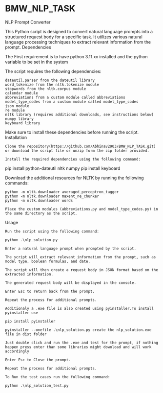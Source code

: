 # BMW_NLP_TASK

NLP Prompt Converter

This Python script is designed to convert natural language prompts into a structured request body for a specific task. It utilizes various natural language processing techniques to extract relevant information from the prompt.
Dependencies

The First requirement is to have python 3.11.xx installed and the python variable to be set in the system

The script requires the following dependencies:

    dateutil.parser from the dateutil library
    word_tokenize from the nltk.tokenize module
    stopwords from the nltk.corpus module
    calendar module
    abbreviations from a custom module called abbreviations
    model_type_codes from a custom module called model_type_codes
    json module
    re module
    nltk library (requires additional downloads, see instructions below)
    numpy library
    keyboard library

Make sure to install these dependencies before running the script.
Installation

    Clone the repository(https://github.com/Abhinav2903/BMW_NLP_TASK.git) or download the script file or unzip form the zip folder provided.

    Install the required dependencies using the following command:

pip install python-dateutil nltk numpy
pip install keyboard

Download the additional resources for NLTK by running the following commands:

    python -m nltk.downloader averaged_perceptron_tagger
    python -m nltk.downloader maxent_ne_chunker
    python -m nltk.downloader words

    Place the custom modules (abbreviations.py and model_type_codes.py) in the same directory as the script.

Usage

    Run the script using the following command:

    python .\nlp_solution.py

    Enter a natural language prompt when prompted by the script.

    The script will extract relevant information from the prompt, such as model type, boolean formulas, and date.

    The script will then create a request body in JSON format based on the extracted information.

    The generated request body will be displayed in the console.

    Enter Esc to return back from the prompt.

    Repeat the process for additional prompts.

    Additionaly a .exe file is also created using pyinstaller.To install pyinstaller use  
    
    pip install pyinstaller

    pyinstaller --onefile .\nlp_solution.py create the nlp_solution.exe file in dist folder

    Just double click and run the .exe and test for the prompt, if nothing happen press enter than some libraries might download and will work accordingly

    Enter Esc to Close the prompt.

    Repeat the process for additional prompts.

    To Run the test cases run the following command:

    python .\nlp_solution_test.py

